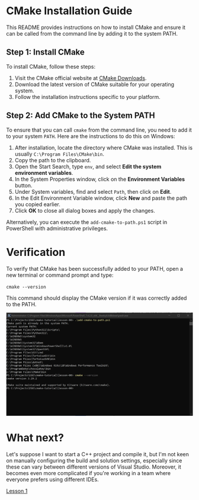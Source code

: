 # CMake Installation Guide

This README provides instructions on how to install CMake and ensure it can be called from the command line by adding it to the system PATH.

## Step 1: Install CMake

To install CMake, follow these steps:

1. Visit the CMake official website at [CMake Downloads](https://cmake.org/download/).
2. Download the latest version of CMake suitable for your operating system.
3. Follow the installation instructions specific to your platform.

## Step 2: Add CMake to the System PATH

To ensure that you can call `cmake` from the command line, you need to add it to your system `PATH`. Here are the instructions to do this on Windows:

1. After installation, locate the directory where CMake was installed. This is usually `C:\Program Files\CMake\bin`.
2. Copy the path to the clipboard.
3. Open the Start Search, type `env`, and select **Edit the system environment variables**.
4. In the System Properties window, click on the **Environment Variables** button.
5. Under System variables, find and select `Path`, then click on **Edit**.
6. In the Edit Environment Variable window, click **New** and paste the path you copied earlier.
7. Click **OK** to close all dialog boxes and apply the changes.

Alternatively, you can execute the `add-cmake-to-path.ps1` script in PowerShell with administrative privileges.


# Verification
To verify that CMake has been successfully added to your PATH, open a new terminal or command prompt and type:

`cmake --version`

This command should display the CMake version if it was correctly added to the PATH.

![Screenshot 1](documentation/Screenshot_1.png)

# What next?
Let's suppose I want to start a C++ project and compile it, but I'm not keen on manually configuring the build and solution settings, especially since these can vary between different versions of Visual Studio. Moreover, it becomes even more complicated if you're working in a team where everyone prefers using different IDEs.

[Lesson 1](../lesson-01/lesson-01-readme.md)